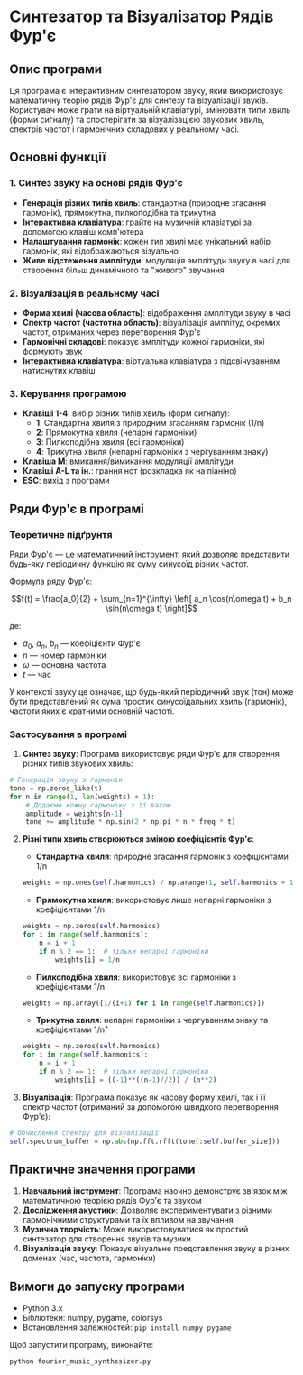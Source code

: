 # Синтезатор та Візуалізатор Рядів Фур'є

## Опис програми

Ця програма є інтерактивним синтезатором звуку, який використовує математичну теорію рядів Фур'є для синтезу та візуалізації звуків. Користувач може грати на віртуальній клавіатурі, змінювати типи хвиль (форми сигналу) та спостерігати за візуалізацією звукових хвиль, спектрів частот і гармонічних складових у реальному часі.

## Основні функції

### 1. Синтез звуку на основі рядів Фур'є

- **Генерація різних типів хвиль**: стандартна (природне згасання гармонік), прямокутна, пилкоподібна та трикутна
- **Інтерактивна клавіатура**: грайте на музичній клавіатурі за допомогою клавіш комп'ютера
- **Налаштування гармонік**: кожен тип хвилі має унікальний набір гармонік, які відображаються візуально
- **Живе відстеження амплітуди**: модуляція амплітуди звуку в часі для створення більш динамічного та "живого" звучання

### 2. Візуалізація в реальному часі

- **Форма хвилі (часова область)**: відображення амплітуди звуку в часі
- **Спектр частот (частотна область)**: візуалізація амплітуд окремих частот, отриманих через перетворення Фур'є
- **Гармонічні складові**: показує амплітуди кожної гармоніки, які формують звук
- **Інтерактивна клавіатура**: віртуальна клавіатура з підсвічуванням натиснутих клавіш

### 3. Керування програмою

- **Клавіші 1-4**: вибір різних типів хвиль (форм сигналу):
  - **1**: Стандартна хвиля з природним згасанням гармонік (1/n)
  - **2**: Прямокутна хвиля (непарні гармоніки)
  - **3**: Пилкоподібна хвиля (всі гармоніки)
  - **4**: Трикутна хвиля (непарні гармоніки з чергуванням знаку)
- **Клавіша M**: вмикання/вимикання модуляції амплітуди
- **Клавіші A-L та ін.**: грання нот (розкладка як на піаніно)
- **ESC**: вихід з програми

## Ряди Фур'є в програмі

### Теоретичне підґрунтя

Ряди Фур'є — це математичний інструмент, який дозволяє представити будь-яку періодичну функцію як суму синусоїд різних частот. 

Формула ряду Фур'є:

$$f(t) = \frac{a_0}{2} + \sum_{n=1}^{\infty} \left[ a_n \cos(n\omega t) + b_n \sin(n\omega t) \right]$$

де:
- $a_0$, $a_n$, $b_n$ — коефіцієнти Фур'є
- $n$ — номер гармоніки
- $\omega$ — основна частота
- $t$ — час

У контексті звуку це означає, що будь-який періодичний звук (тон) може бути представлений як сума простих синусоїдальних хвиль (гармонік), частоти яких є кратними основній частоті.

### Застосування в програмі

1. **Синтез звуку**: Програма використовує ряди Фур'є для створення різних типів звукових хвиль:

```python
# Генерація звуку з гармонік
tone = np.zeros_like(t)
for n in range(1, len(weights) + 1):
    # Додаємо кожну гармоніку з її вагою
    amplitude = weights[n-1]
    tone += amplitude * np.sin(2 * np.pi * n * freq * t)
```

2. **Різні типи хвиль створюються зміною коефіцієнтів Фур'є**:

   - **Стандартна хвиля**: природне згасання гармонік з коефіцієнтами 1/n
   ```python
   weights = np.ones(self.harmonics) / np.arange(1, self.harmonics + 1)
   ```

   - **Прямокутна хвиля**: використовує лише непарні гармоніки з коефіцієнтами 1/n
   ```python
   weights = np.zeros(self.harmonics)
   for i in range(self.harmonics):
       n = i + 1
       if n % 2 == 1:  # тільки непарні гармоніки
           weights[i] = 1/n
   ```

   - **Пилкоподібна хвиля**: використовує всі гармоніки з коефіцієнтами 1/n
   ```python
   weights = np.array([1/(i+1) for i in range(self.harmonics)])
   ```

   - **Трикутна хвиля**: непарні гармоніки з чергуванням знаку та коефіцієнтами 1/n²
   ```python
   weights = np.zeros(self.harmonics)
   for i in range(self.harmonics):
       n = i + 1
       if n % 2 == 1:  # тільки непарні гармоніки
           weights[i] = ((-1)**((n-1)//2)) / (n**2)
   ```

3. **Візуалізація**: Програма показує як часову форму хвилі, так і її спектр частот (отриманий за допомогою швидкого перетворення Фур'є):

```python
# Обчислення спектру для візуалізації
self.spectrum_buffer = np.abs(np.fft.rfft(tone[:self.buffer_size]))
```

## Практичне значення програми

1. **Навчальний інструмент**: Програма наочно демонструє зв'язок між математичною теорією рядів Фур'є та звуком
2. **Дослідження акустики**: Дозволяє експериментувати з різними гармонічними структурами та їх впливом на звучання
3. **Музична творчість**: Може використовуватися як простий синтезатор для створення звуків та музики
4. **Візуалізація звуку**: Показує візуальне представлення звуку в різних доменах (час, частота, гармоніки)

## Вимоги до запуску програми

- Python 3.x
- Бібліотеки: numpy, pygame, colorsys
- Встановлення залежностей: `pip install numpy pygame`

Щоб запустити програму, виконайте:
```
python fourier_music_synthesizer.py
```
